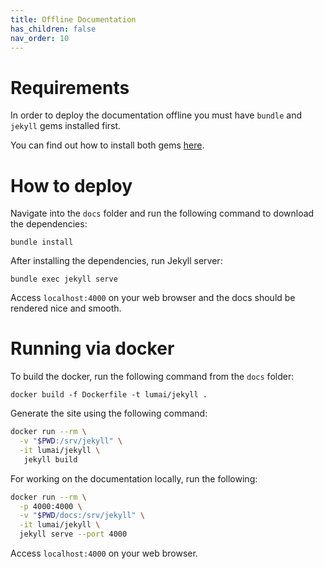 ```yaml
---  
title: Offline Documentation
has_children: false  
nav_order: 10
---  
```


# Requirements

In order to deploy the documentation offline you
must have `bundle` and `jekyll` gems installed first.

You can find out how to install both gems [here](https://jekyllrb.com/docs/).

# How to deploy

Navigate into the `docs` folder
and run the following command to download the dependencies:

```shell
bundle install
```

After installing the dependencies,
run Jekyll server:

```shell
bundle exec jekyll serve
```

Access `localhost:4000` on your web browser
and the docs should be rendered nice and smooth.


# Running via docker

To build the docker, run the following command from the `docs` folder:

```shell
docker build -f Dockerfile -t lumai/jekyll .
```

Generate the site using the following command:

```bash
docker run --rm \
  -v "$PWD:/srv/jekyll" \
  -it lumai/jekyll \
   jekyll build
```

For working on the documentation locally, run the following:

```bash
docker run --rm \
  -p 4000:4000 \
  -v "$PWD/docs:/srv/jekyll" \
  -it lumai/jekyll \
  jekyll serve --port 4000
```

Access `localhost:4000` on your web browser.

